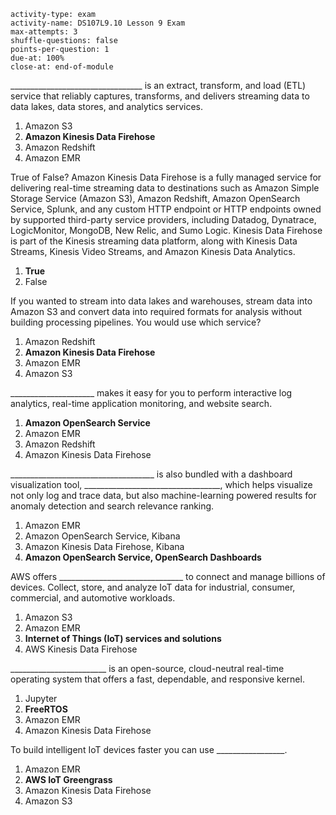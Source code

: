 ```c-lms
activity-type: exam
activity-name: DS107L9.10 Lesson 9 Exam
max-attempts: 3
shuffle-questions: false
points-per-question: 1
due-at: 100%
close-at: end-of-module
```

_________________________________ is an extract, transform, and load (ETL) service that reliably captures, transforms, and delivers streaming data to data lakes, data stores, and analytics services.
1. Amazon S3
2. **Amazon Kinesis Data Firehose**
3. Amazon Redshift
4. Amazon EMR

True of False? Amazon Kinesis Data Firehose is a fully managed service for delivering real-time streaming data to destinations such as Amazon Simple Storage Service (Amazon S3), Amazon Redshift, Amazon OpenSearch Service, Splunk, and any custom HTTP endpoint or HTTP endpoints owned by supported third-party service providers, including Datadog, Dynatrace, LogicMonitor, MongoDB, New Relic, and Sumo Logic. Kinesis Data Firehose is part of the Kinesis streaming data platform, along with Kinesis Data Streams, Kinesis Video Streams, and Amazon Kinesis Data Analytics. 
1. **True**
2. False

If you wanted to stream into data lakes and warehouses, stream data into Amazon S3 and convert data into required formats for analysis without building processing pipelines. You would use which service?
1. Amazon Redshift
2. **Amazon Kinesis Data Firehose**
3. Amazon EMR
4. Amazon S3

_____________________ makes it easy for you to perform interactive log analytics, real-time application monitoring, and website search.
1. **Amazon OpenSearch Service**
2. Amazon EMR
3. Amazon Redshift
4. Amazon Kinesis Data Firehose

____________________________________ is also bundled with a dashboard visualization tool, __________________________________, which helps visualize not only log and trace data, but also machine-learning powered results for anomaly detection and search relevance ranking.
1. Amazon EMR
2. Amazon OpenSearch Service, Kibana
3. Amazon Kinesis Data Firehose, Kibana
4. **Amazon OpenSearch Service, OpenSearch Dashboards**

AWS offers _______________________________ to connect and manage billions of devices. Collect, store, and analyze IoT data for industrial, consumer, commercial, and automotive workloads.
1. Amazon S3
2. Amazon EMR
3. **Internet of Things (IoT) services and solutions**
4. AWS Kinesis Data Firehose

________________________ is an open-source, cloud-neutral real-time operating system that offers a fast, dependable, and responsive kernel.
1. Jupyter
2. **FreeRTOS**
3. Amazon EMR
4. Amazon Kinesis Data Firehose

To build intelligent IoT devices faster you can use _________________.
1. Amazon EMR
2. **AWS IoT Greengrass**
3. Amazon Kinesis Data Firehose
4. Amazon S3
